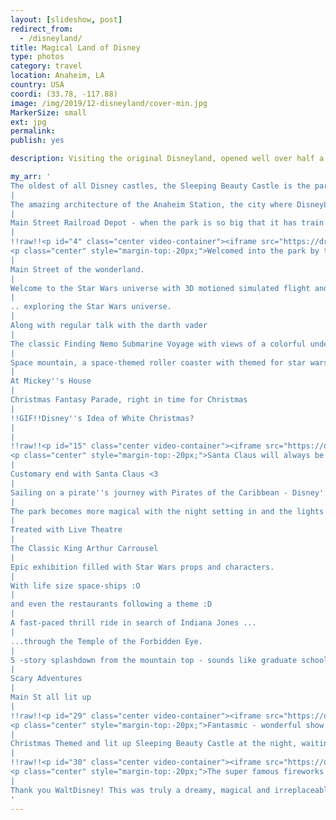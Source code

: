 ```yaml
---
layout: [slideshow, post]
redirect_from:
  - /disneyland/
title: Magical Land of Disney
type: photos
category: travel
location: Anaheim, LA
country: USA
coordi: (33.78, -117.88)
image: /img/2019/12-disneyland/cover-min.jpg
MarkerSize: small
ext: jpg
permalink:
publish: yes

description: Visiting the original Disneyland, opened well over half a century ago was always a dream. Walt Disney famously said "To all who come to this happy place, welcome. Disneyland is your land. Here age relives fond memories of the past, and here youth may savor the challenge and promise of the future."

my_arr: '
The oldest of all Disney castles, the Sleeping Beauty Castle is the park''s icon.
|
The amazing architecture of the Anaheim Station, the city where DisneyLand sits.
|
Main Street Railroad Depot - when the park is so big that it has train station of its own!
|
!!raw!!<p id="4" class="center video-container"><iframe src="https://drive.google.com/file/d/1VyzT9xCAfr6hrA82L6-g-yIcc1M9cF4P/preview" width="640" height="480"></iframe>
<p class="center" style="margin-top:-20px;">Welcomed into the park by these amazing singers with the park decked up for Christmas!</p></p>
|
Main Street of the wonderland.
|
Welcome to the Star Wars universe with 3D motioned simulated flight and ..
|
.. exploring the Star Wars universe.
|
Along with regular talk with the darth vader
|
The classic Finding Nemo Submarine Voyage with views of a colorful underwater environment.
|
Space mountain, a space-themed roller coaster with themed for star wars due to the release of Star Wars: The Force Awakens!
|
At Mickey''s House
|
Christmas Fantasy Parade, right in time for Christmas
|
!!GIF!!Disney''s Idea of White Christmas?
|
|
!!raw!!<p id="15" class="center video-container"><iframe src="https://drive.google.com/file/d/1V5tlxdo-tw0svycaD74ZVFrgCldcpUoa/preview" width="640" height="480"></iframe>
<p class="center" style="margin-top:-20px;">Santa Claus will always be a Christmas Fantasy! Hooked to the music</p></p>
|
Customary end with Santa Claus <3
|
Sailing on a pirate''s journey with Pirates of the Caribbean - Disney''s best dark rides ever made!
|
The park becomes more magical with the night setting in and the lights turning up!
|
Treated with Live Theatre
|
The Classic King Arthur Carrousel
|
Epic exhibition filled with Star Wars props and characters.
|
With life size space-ships :O
|
and even the restaurants following a theme :D
|
A fast-paced thrill ride in search of Indiana Jones ...
|
...through the Temple of the Forbidden Eye.
|
5 -story splashdown from the mountain top - sounds like graduate school?
|
Scary Adventures
|
Main St all lit up
|
!!raw!!<p id="29" class="center video-container"><iframe src="https://drive.google.com/file/d/1srfFj-sEu5mW11ctHdZXjBr-ZKOTo8UD/preview" width="640" height="480"></iframe>
<p class="center" style="margin-top:-20px;">Fantasmic - wonderful show with many of the Disney characters, animation on a screen made of jets of water, and fireworks.</p></p>
|
Christmas Themed and lit up Sleeping Beauty Castle at the night, waiting for the fireworks :D
|
!!raw!!<p id="30" class="center video-container"><iframe src="https://drive.google.com/file/d/1sJQsV4YNVTN0Gg8HKHHt57sT5ruMf7RV/preview" width="640" height="480"></iframe>
<p class="center" style="margin-top:-20px;">The super famous fireworks show with the Sleeping Beauty Castle backdrop. What''s a better way to end the trip? SPECTACULAR!</p></p>
|
Thank you WaltDisney! This was truly a dreamy, magical and irreplaceable experience!
'
---
```

<!-- http://compressjpeg.com -->
<!-- http://compressimage.toolur.com/ 1024, 400-->
<!-- https://ezgif.com/optimize/ remove second and then lossy 50 -->
<!-- video: https://support.google.com/blogger/thread/1950766?hl=en -->

